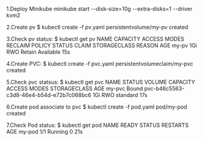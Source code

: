 1.Deploy Minikube
minikube start --disk-size=10g --extra-disks=1 --driver kvm2

2.Create pv
$ kubectl create -f pv.yaml 
persistentvolume/my-pv created

3.Check pv status:
$ kubectl get pv
NAME    CAPACITY   ACCESS MODES   RECLAIM POLICY   STATUS      CLAIM   STORAGECLASS   REASON   AGE
my-pv   1Gi        RWO            Retain           Available                                   15s

4.Create PVC:
$ kubectl create -f pvc.yaml 
persistentvolumeclaim/my-pvc created

5.Check pvc statsus:
$ kubectl get pvc 
NAME     STATUS   VOLUME                                     CAPACITY   ACCESS MODES   STORAGECLASS   AGE
my-pvc   Bound    pvc-b46c5563-c3d8-46e4-b54d-e72b7c068bc6   1Gi        RWO            standard       17s

6.Create pod associate to pvc
$ kubectl create -f pod.yaml 
pod/my-pod created

7.Check Pod status:
$ kubectl get pod
NAME     READY   STATUS    RESTARTS   AGE
my-pod   1/1     Running   0          21s
